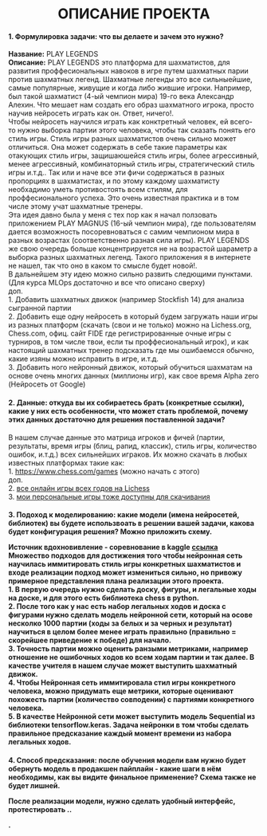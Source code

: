 <h1 align="center"> ОПИСАНИЕ ПРОЕКТА </h1>

  <h4>1. Формулировка задачи: что вы делаете и зачем это нужно?</h4>
 <p> 	<b>Название:</b>  PLAY LEGENDS<br />
  	<b>Описание:</b> PLAY LEGENDS это платформа для шахматистов, для развития проффесиональных навоков в игре путем шахматных парии против шахматных легенд. Шахматные легенды это все сильныейшие, самые популярные, живущие и когда либо жившие игроки. Например, был такой шахматист (4-ый чемпион мира) 19-го века Александр Алехин. Что мешает нам создать его образ шахматного игрока, просто научив нейросеть играть как он. Ответ, ничего!. <br />
  	Чтобы нейросеть научился играть как конктретный человек, ей всего-то нужно выборка партии этого человека, чтобы так сказать понять его стиль игры. Стиль игры разных шахматистов очень сильно может отличиться. Она может содержать в себе такие параметры как отакующих стиль игры, защишаюшейся стиль игры, более агрессивный, менее агрессивный, комбинаторный стиль игры, стратегический стиль игры и.т.д.. Так или и наче все эти фичи содержаться в разных пропорциях в шахматистах, и по этому каждому шахматисту необхадимо уметь противостоять всем стилям, для проффесионального успеха. Это очень известная практика и в том числе этому учат шахматные тренеры. <br />
  	Эта идея давно была у меня с тех пор как я начал ползовать приложением PLAY MAGNUS (16-ый чемпион мира), где пользователям дается возможность посоревноваться с самим чемпионом мира в разных возрастах (соответственно разная сила игры). PLAY LEGENDS же свою очередь больше концентрируется не на возрастой шараметр а выборка разных шахматных легенд. Такого приложения я в интернете не нашел, так что оно в каком то смысле будет новой!.<br />
  	В дальнейшем эту идею можно сильно развить следющими пунктами. (Для курса MLOps достаточно и все что описано сверху)<br />
  		доп.<br />
  		1. Добавить шахматных движок (например Stockfish 14) для анализа сыгранной партии<br />
  		2. Добавить еще одну нейросеть в который будем загружать наши игры из разных платформ (скачать (свои и не только) можно на Lichess.org, Chess.com, офиц. сайт FIDE где регистрированные очные игры с турниров, в том числе твои, если ты проффесиональный игрок), и как настоящий шахматных тренер подсказать где мы ошибаемсся обычно, какие изяны можно исправить в игре, и.т.д.<br />
  		3. Добавить ного нейронный движок, который обучиться шахматам на основе очень многих данных (миллионы игр), как свое время Alpha zero (Нейросеть от Google)<br />
 </p> 

   <h4> 2. Данные: откуда вы их собираетесь брать (конкретные ссылки), какие у них есть особенности, что может стать проблемой, почему этих данных достаточно для решения поставленной задачи?  </h4>
 <p>   	В нашем случае данные это матрица игроков и фичей (партии, результаты, время игры (блиц, рапид, классик), стиль игры, количество ошибок, и.т.д.) всех сильнейших играков. Их можно скачать в любых известных платформах такие как:<br />
  		1. <a href="https://www.chess.com/games">https://www.chess.com/games</a> (можно начать с этого)<br />
  		доп.<br />
  		2. <a href="https://database.lichess.org/#standard_games">все онлайн игры всех годов на Lichess</a><br />
  		3. <a href="https://lichess.org/@/cmpolik/download">мои персональные игры тоже доступны для скачивания</a> <br /></p> 
 
  
  
<h4>3. Подоход к моделированию: какие модели (имена нейросетей, библиотек) вы будете использвоать в решении вашей задачи, какова будет конфигурация решения? Можно приложить схему.
    
 <p>   Источник вдохновивление - соревнованиe в kaggle <a href="https://www.kaggle.com/competitions/train-an-ai-to-play-chess"> ссылка </a> <br />
  	Множество подходов для достижения того чтобы нейронная сеть научилась иммитировать стиль игры конкретных шахматистов и входе реализации подход может измениться сильно, но привожу примерное представления плана реализации этого проекта. <br />
  	1. В первую очередь нужно сделать доску, фигуры, и легальные ходы на доске, и для этого есть библиотека chess в python.<br />
  	2. После того как у нас есть набор легальных ходов и доска с фигурами нужно сделать модель нейронной сети, который на осове несколко 1000 партии (ходы за белых и за черных и результат) научиться в целом более менее играть правильно (правильно = скорейшее приведение к победе) для начало.<br />
  	3. Точность партии можно оценить ранзыми метриками, например отношение не ошибочных ходов ко всем ходам партии и так далее. В качестве учителя в нашем случае может выступить шахматный движок. <br />
  	4. Чтобы Нейронная сеть иммитировала стил игры конкретного человека, можно придумать еще метрики, которые оценивают похожесть партии (количество совподении) с партиями конкретного человека. <br />
  	5. В качестве Нейронной сети может выступить модель Sequential из библиотеки tensorflow.keras. Задача нейронки в том чтобы сделать правильное предсказание каждый момент времени из набора легальных ходов.<br />
   </p> 
  
  
   <h4> 4. Способ предсказания: после обучения модели вам нужно будет обернуть модель в продакшен пайплайн - какие шаги в нём необходимы, как вы видите финальное применение? Схема также не будет лишней.  <br />

 <p> 	После реализации модели, нужно сделать удобный интерфейс, протестировать ..</p> .<br /> 
	
	
	
